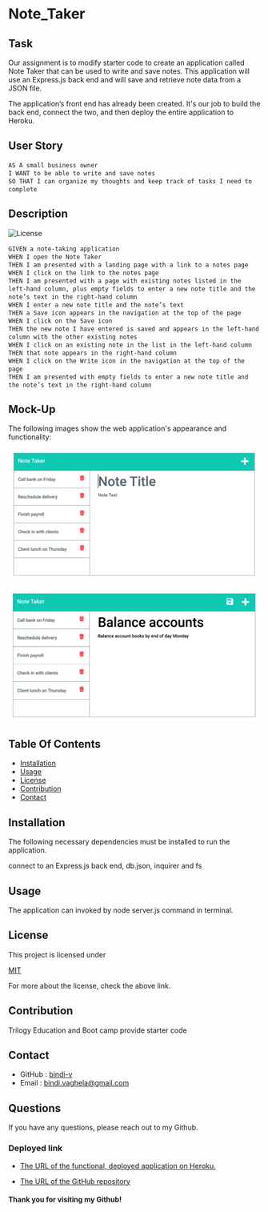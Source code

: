 # Note_Taker

## Task

Our assignment is to modify starter code to create an application called Note Taker that can be used to write and save notes. This application will use an Express.js back end and will save and retrieve note data from a JSON file.

The application’s front end has already been created. It's our job to build the back end, connect the two, and then deploy the entire application to Heroku.

## User Story

```
AS A small business owner
I WANT to be able to write and save notes
SO THAT I can organize my thoughts and keep track of tasks I need to complete
```
## Description

 ![License](https://img.shields.io/badge/License-MIT-yellow)

```
GIVEN a note-taking application
WHEN I open the Note Taker
THEN I am presented with a landing page with a link to a notes page
WHEN I click on the link to the notes page
THEN I am presented with a page with existing notes listed in the left-hand column, plus empty fields to enter a new note title and the note’s text in the right-hand column
WHEN I enter a new note title and the note’s text
THEN a Save icon appears in the navigation at the top of the page
WHEN I click on the Save icon
THEN the new note I have entered is saved and appears in the left-hand column with the other existing notes
WHEN I click on an existing note in the list in the left-hand column
THEN that note appears in the right-hand column
WHEN I click on the Write icon in the navigation at the top of the page
THEN I am presented with empty fields to enter a new note title and the note’s text in the right-hand column
```

## Mock-Up

The following images show the web application's appearance and functionality:

![Existing notes are listed in the left-hand column with empty fields on the right-hand side for the new note’s title and text.](./Assets/express-demo-01.png)

![Note titled “Balance accounts” reads, “Balance account books by end of day Monday,” with other notes listed on the left.](./Assets/express-demo-02.png)

## Table Of Contents

- [Installation](#installation)
- [Usage](#usage)
- [License](#license)
- [Contribution](#contribution)
- [Contact](#contact)
    
## Installation 

The following necessary dependencies must be installed to run the application.

  connect to an Express.js back end, db.json, inquirer and fs

## Usage

 The application can invoked by node server.js command in terminal.

## License

This project is licensed under
 
[MIT](https://opensource.org/licenses/MIT)

For more about the license, check the above link.

## Contribution

Trilogy Education and Boot camp provide starter code

## Contact

* GitHub : [bindi-v](https://github.com/bindi-v)
* Email : bindi.vaghela@gmail.com
    
## Questions

If you have any questions, please reach out to my Github.

### Deployed link

* [The URL of the functional, deployed application on Heroku.](https://blooming-brook-52468.herokuapp.com/)

* [The URL of the GitHub repository](https://github.com/bindi-v/Note_Taker)

#### Thank you for visiting my Github!